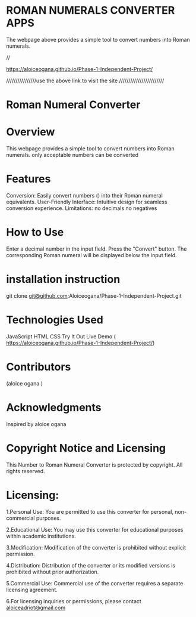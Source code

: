 # ROMAN NUMERALS CONVERTER APPS
The webpage above provides a simple tool to convert  numbers into Roman numerals.


//  

 https://aloiceogana.github.io/Phase-1-Independent-Project/

////////////////use the above link to visit the site ////////////////////////

# Roman Numeral Converter

# Overview
This webpage provides a simple tool to convert  numbers into Roman numerals.
only acceptable numbers can be converted

# Features
Conversion: Easily convert numbers () into their Roman numeral equivalents.
User-Friendly Interface: Intuitive design for seamless conversion experience.
Limitations: no decimals
             no negatives


# How to Use
Enter a decimal number in the input field.
Press the "Convert" button.
The corresponding Roman numeral will be displayed below the input field.

# installation instruction
git clone git@github.com:Aloiceogana/Phase-1-Independent-Project.git
# Technologies Used
JavaScript
HTML
CSS
Try It Out
Live Demo ( https://aloiceogana.github.io/Phase-1-Independent-Project/)

# Contributors
(aloice ogana 
)
# Acknowledgments
Inspired by aloice ogana 



# Copyright Notice and Licensing

This Number to Roman Numeral Converter is protected by copyright. All rights reserved.

# Licensing:
1.Personal Use: You are permitted to use this converter for personal, non-commercial purposes.

2.Educational Use: You may use this converter for educational purposes within academic institutions.

3.Modification: Modification of the converter is prohibited without explicit permission.

4.Distribution: Distribution of the converter or its modified versions is prohibited without prior authorization.

5.Commercial Use: Commercial use of the converter requires a separate licensing agreement.

6.For licensing inquiries or permissions, please contact aloiceadriot@gmail.com


